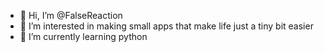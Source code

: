 - 👋 Hi, I’m @FalseReaction
- 👀 I’m interested in making small apps that make life just a tiny bit easier
- 🌱 I’m currently learning python

<!---
FalseReaction/FalseReaction is a ✨ special ✨ repository because its `README.md` (this file) appears on your GitHub profile.
You can click the Preview link to take a look at your changes.
--->
